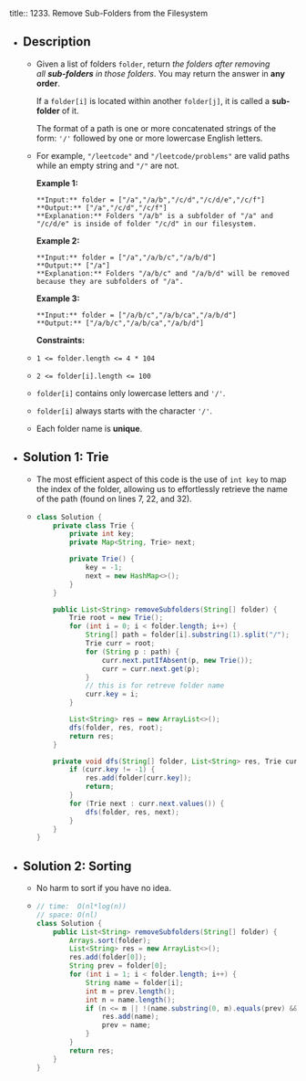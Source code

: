 title:: 1233. Remove Sub-Folders from the Filesystem

- ## Description
	- Given a list of folders `folder`, return *the folders after removing all **sub-folders** in those folders*. You may return the answer in **any order**.
	  
	  If a `folder[i]` is located within another `folder[j]`, it is called a **sub-folder** of it.
	  
	  The format of a path is one or more concatenated strings of the form: `'/'` followed by one or more lowercase English letters.
	- For example, `"/leetcode"` and `"/leetcode/problems"` are valid paths while an empty string and `"/"` are not.
	  
	  
	  
	  **Example 1:**
	  
	  ```
	  **Input:** folder = ["/a","/a/b","/c/d","/c/d/e","/c/f"]
	  **Output:** ["/a","/c/d","/c/f"]
	  **Explanation:** Folders "/a/b" is a subfolder of "/a" and "/c/d/e" is inside of folder "/c/d" in our filesystem.
	  ```
	  
	  **Example 2:**
	  
	  ```
	  **Input:** folder = ["/a","/a/b/c","/a/b/d"]
	  **Output:** ["/a"]
	  **Explanation:** Folders "/a/b/c" and "/a/b/d" will be removed because they are subfolders of "/a".
	  ```
	  
	  **Example 3:**
	  
	  ```
	  **Input:** folder = ["/a/b/c","/a/b/ca","/a/b/d"]
	  **Output:** ["/a/b/c","/a/b/ca","/a/b/d"]
	  ```
	  
	  
	  
	  **Constraints:**
	- `1 <= folder.length <= 4 * 104`
	- `2 <= folder[i].length <= 100`
	- `folder[i]` contains only lowercase letters and `'/'`.
	- `folder[i]` always starts with the character `'/'`.
	- Each folder name is **unique**.
- ## Solution 1: Trie
	- The most efficient aspect of this code is the use of `int key` to map the index of the folder, allowing us to effortlessly retrieve the name of the path (found on lines 7, 22, and 32).
	- ```java
	  class Solution {
	      private class Trie {
	          private int key;
	          private Map<String, Trie> next;
	  
	          private Trie() {
	              key = -1;
	              next = new HashMap<>();
	          }
	      }
	  
	      public List<String> removeSubfolders(String[] folder) {
	          Trie root = new Trie();
	          for (int i = 0; i < folder.length; i++) {
	              String[] path = folder[i].substring(1).split("/");
	              Trie curr = root;
	              for (String p : path) {
	                  curr.next.putIfAbsent(p, new Trie());
	                  curr = curr.next.get(p);
	              }
	              // this is for retreve folder name 
	              curr.key = i;
	          }
	  
	          List<String> res = new ArrayList<>();
	          dfs(folder, res, root);
	          return res;
	      }
	  
	      private void dfs(String[] folder, List<String> res, Trie curr) {
	          if (curr.key != -1) {
	              res.add(folder[curr.key]);
	              return;
	          }
	          for (Trie next : curr.next.values()) {
	              dfs(folder, res, next);
	          }
	      }  
	  }
	  ```
- ## Solution 2: Sorting
	- No harm to sort if you have no idea.
	- ```java
	  // time:  O(nl*log(n))
	  // space: O(nl)
	  class Solution {
	      public List<String> removeSubfolders(String[] folder) {
	          Arrays.sort(folder);
	          List<String> res = new ArrayList<>();
	          res.add(folder[0]);
	          String prev = folder[0];
	          for (int i = 1; i < folder.length; i++) {
	              String name = folder[i];
	              int m = prev.length();
	              int n = name.length();
	              if (n <= m || !(name.substring(0, m).equals(prev) && name.charAt(m) == '/')) {
	                  res.add(name);
	                  prev = name;
	              }
	          }
	          return res;
	      }
	  }
	  ```